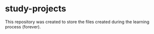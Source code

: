# study-projects
 This repository was created to store the files created during the learning process (forever).
